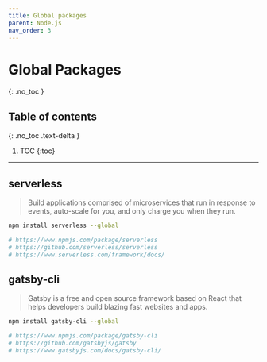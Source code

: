 ```yaml
---
title: Global packages
parent: Node.js
nav_order: 3
---
```


# Global Packages
{: .no_toc }

## Table of contents
{: .no_toc .text-delta }

1. TOC
{:toc}

---

## serverless

> Build applications comprised of microservices that run in response to events, auto-scale for you, and only charge you when they run.

```zsh
npm install serverless --global

# https://www.npmjs.com/package/serverless
# https://github.com/serverless/serverless
# https://www.serverless.com/framework/docs/
```

## gatsby-cli

> Gatsby is a free and open source framework based on React that helps developers build blazing fast websites and apps.

```zsh
npm install gatsby-cli --global

# https://www.npmjs.com/package/gatsby-cli
# https://github.com/gatsbyjs/gatsby
# https://www.gatsbyjs.com/docs/gatsby-cli/
```
